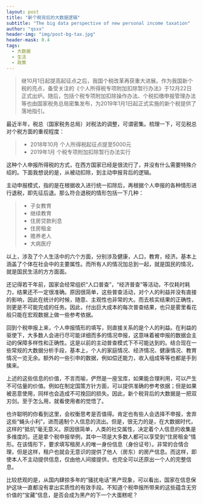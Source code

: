 ```yaml
---
layout: post
title: "新个税背后的大数据逻辑"
subtitle: "The big data perspective of new personal income taxation"
author: "qsxx"
header-img: "img/post-bg-tax.jpg"
header-mask: 0.4
tags:
  - 大数据
  - 生活
  - 政策
---
```

> 继10月1日起提高起征点之后，我国个税改革再获重大进展。作为我国新个税的亮点，备受关注的《个人所得税专项附加扣除暂行办法》于12月22日正式出炉。随后，包括个税专项附加扣除操作办法、个税扣缴申报管理办法等也由国家税务总局密集发布，为2019年1月1日起正式实施的新个税提供了落地指引。

最近半年，税总（国家税务总局）对税法的调整，可谓密集。梳理一下，可见税总对个税方面的重视程度：
>* 2018年10月 个人所得税起征点提至5000元
>* 2019年1月 个税专项附加扣除暂行办法实行

这种个人申报所得税的方式，在西方国家已经是很流行了，并没有什么需要特殊介绍的。下面我想说的是，从被动扣除，到主动申报背后的逻辑。

主动申报模式，指的是在根据收入进行统一扣除后，再根据个人申报的各种情形进行退税，即先征后退。那么符合退税的情形包括一下几种：

>* 子女教育
>* 继续教育
>* 住房贷款利息
>* 住房租金
>* 赡养老人
>* 大病医疗

以上，涉及了个人生活中的六个方面，分别涉及健康，人口，教育，经济。基本上涵盖了个体在社会中的主要属性。而所有人的情况加总到一起，就是国民的情况，就是国民生活的方方面面。

还记得若干年前，国家会经常组织“人口普查”，“经济普查”等活动，不仅耗时耗力，结果还不一定很准确。原因很简单，这些普查活动，对个人的利益并没有直接的影响，因此在统计的时候，随意、主观性也非常的大。而去核实结果的正确性，则更是不可能完成的任务。因此，付出巨大成本的每次普查结果，也只是雾里看花般只能在宏观数据上做一些参考依据。

回到个税申报上来，个人申报情形的填写，则直接关系的是个人的利益。在利益的驱使下，大多数人会进行尽可能详细而多的情况申报，这意味着被申报的数据会主动的保障多样性和正确性。这是以前的主动普查模式下不可能达到的。结合现在一些常规的大数据分析手段，基本上，个人的家庭情况、经济情况、健康情况、教育情况一览无余。额外的一些引申的数据，例如偿还能力，收入组成等等也都是手到擒来。

上述的这些信息的价值，不言而喻，俨然是一座宝库，如果能合理利用，可以产生不可估量的价值。例如在制定国策方针方面，可以提供准确的参考依据；但是如果被恶意使用，同样也会造成不可挽回的损失。因此，新个税背后的大数据是一把双刃剑。至于怎么用，就看使用者的觉悟了。

也许聪明的你看到这里，会权衡思考是否值得。肯定也有些人会选择不申报，舍弃这些“蝇头小利”，进而遏制个人信息的流出。但是，很无力的是，在大数据时代，这样的“抵抗”毫无意义。原因很简单，人类的社交属性，决定着个人信息的收集是多维度的。还是拿个税申报举例，其中一项是大多数人都可以享受到“住房租金”情形。在该情形下，要求填写租房人的唯一身份信息（身份证号）。非常的合情合理，但是这样，租户也就会无意识的提供了他人（房东）的房产信息。而这样，即使本人不主动提供信息，仅由他人间接提供，也完全可以还原出一个人的完整信息。

比较悲观的是，从国内肆掠多年的“骚扰电话”黑产现象，可以看出，国家在信息保护这块一直都没有拿出实质性的有效手段。不知道个税申报所带来的这些蕴含无穷价值的“宝藏”信息，是否会成为黑产的下一个大蛋糕呢？